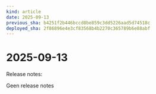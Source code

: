 ```yaml
---
kind: article
date: 2025-09-13
previous_sha: b4251f2b446bccd8be859c3dd5226aad5d74518c
deployed_sha: 2f86896e4e3cf83568b4b2270c365789b6e88abf
---
```


# 2025-09-13

Release notes:

Geen release notes
